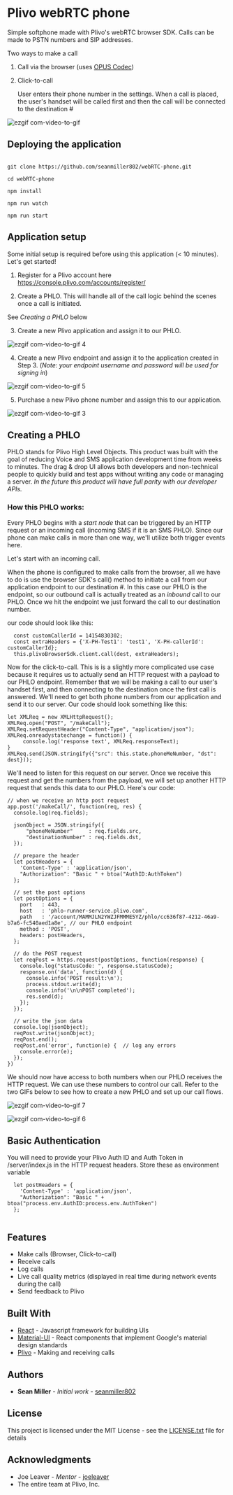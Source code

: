 # Plivo webRTC phone
Simple softphone made with Plivo's webRTC browser SDK. Calls can be made to PSTN numbers and SIP addresses.

Two ways to make a call

1. Call via the browser (uses <a href="http://opus-codec.org/" target="_blank">OPUS Codec</a>)
2. Click-to-call

     User enters their phone number in the settings. When a call is placed, the user's handset will be called first and then        the call will be connected to the destination # 

![ezgif com-video-to-gif](https://user-images.githubusercontent.com/32422458/40951940-18cd6908-682e-11e8-8e13-787de45b1a90.gif)

## Deploying the application
```

git clone https://github.com/seanmiller802/webRTC-phone.git

cd webRTC-phone

npm install

npm run watch

npm run start
```

## Application setup
Some initial setup is required before using this application (< 10 minutes). Let's get started!

1. Register for a Plivo account here <a href="https://console.plivo.com/accounts/register/">https://console.plivo.com/accounts/register/</a> 

2. Create a PHLO. This will handle all of the call logic behind the scenes once a call is initiated.  

See _Creating a PHLO_ below
     
3. Create a new Plivo application and assign it to our PHLO.
  
  ![ezgif com-video-to-gif 4](https://user-images.githubusercontent.com/32422458/40952267-71e27078-682f-11e8-8c9b-8f113ed0f76d.gif)
  
4. Create a new Plivo endpoint and assign it to the application created in Step 3. (_Note: your endpoint username and password will be used for signing in_)

 ![ezgif com-video-to-gif 5](https://user-images.githubusercontent.com/32422458/40952362-d756d872-682f-11e8-9fa7-a3f83e8e140b.gif)
  
5. Purchase a new Plivo phone number and assign this to our application.

![ezgif com-video-to-gif 3](https://user-images.githubusercontent.com/32422458/40952112-e41bed8c-682e-11e8-9108-b09d788d0a2a.gif)

## Creating a PHLO
PHLO stands for Plivo High Level Objects. This product was built with the goal of reducing Voice and SMS application development time from weeks to minutes. The drag & drop UI allows both developers and non-technical people to quickly build and test apps without writing any code or managing a server. _In the future this product will have full parity with our developer APIs._

### How this PHLO works:

Every PHLO begins with a _start node_ that can be triggered by an HTTP request or an incoming call (incoming SMS if it is an SMS PHLO). Since our phone can make calls in more than one way, we'll utilize both trigger events here. 

Let's start with an incoming call. 

When the phone is configured to make calls from the browser, all we have to do is use the browser SDK's call() method to initiate a call from our application endpoint to our destination #. In this case our PHLO is the endpoint, so our outbound call is actually treated as an _inbound_ call to our PHLO. Once we hit the endpoint we just forward the call to our destination number.

our code should look like this:
```
  const customCallerId = 14154830302;
  const extraHeaders = {'X-PH-Test1': 'test1', 'X-PH-callerId': customCallerId};
  this.plivoBrowserSdk.client.call(dest, extraHeaders);
```

Now for the click-to-call. This is is a slightly more complicated use case because it requires us to actually send an HTTP request with a payload to our PHLO endpoint. Remember that we will be making a call to our user's handset first, and then connecting to the destination once the first call is answered. We'll need to get both phone numbers from our application and send it to our server. Our code should look something like this:

```
let XMLReq = new XMLHttpRequest();
XMLReq.open("POST", "/makeCall");
XMLReq.setRequestHeader("Content-Type", "application/json");
XMLReq.onreadystatechange = function() {
     console.log('response text', XMLReq.responseText);
}
XMLReq.send(JSON.stringify({"src": this.state.phoneMeNumber, "dst": dest}));
```

We'll need to listen for this request on our server. Once we receive this request and get the numbers from the payload, we will set up another HTTP request that sends this data to our PHLO. Here's our code: 

```
// when we receive an http post request
app.post('/makeCall/', function(req, res) {
  console.log(req.fields);

  jsonObject = JSON.stringify({
      "phoneMeNumber"     : req.fields.src,
      "destinationNumber" : req.fields.dst,
  });

  // prepare the header
  let postHeaders = {
    'Content-Type' : 'application/json',
    "Authorization": "Basic " + btoa("AuthID:AuthToken")
  };

  // set the post options
  let postOptions = {
    port   : 443,
    host   : 'phlo-runner-service.plivo.com',
    path   : '/account/MAMMJLN2YWZJFMMME5YZ/phlo/cc636f87-4212-46a9-b7a6-fc540aed1a8e', // our PHLO endpoint
    method : 'POST',
    headers: postHeaders,
  };

  // do the POST request
  let reqPost = https.request(postOptions, function(response) {
    console.log("statusCode: ", response.statusCode);
    response.on('data', function(d) {
      console.info('POST result:\n');
      process.stdout.write(d);
      console.info('\n\nPOST completed');
      res.send(d);
    });
  });

  // write the json data
  console.log(jsonObject);
  reqPost.write(jsonObject);
  reqPost.end();
  reqPost.on('error', function(e) {  // log any errors
    console.error(e);
  });
})
```

We should now have access to both numbers when our PHLO receives the HTTP request. We can use these numbers to control our call. Refer to the two GIFs below to see how to create a new PHLO and set up our call flows.


![ezgif com-video-to-gif 7](https://user-images.githubusercontent.com/32422458/40958848-9c68188c-684f-11e8-9fc7-ac5baf791d6e.gif)


![ezgif com-video-to-gif 6](https://user-images.githubusercontent.com/32422458/40958398-fb10c516-684d-11e8-9bf4-38e3708121d7.gif)


## Basic Authentication
You will need to provide your Plivo Auth ID and Auth Token in /server/index.js in the HTTP request headers. Store these as environment variable
```
  let postHeaders = {
    'Content-Type' : 'application/json',
    "Authorization": "Basic " + btoa("process.env.AuthID:process.env.AuthToken")
  };
  
```

## Features

* Make calls (Browser, Click-to-call)
* Receive calls
* Log calls
* Live call quality metrics (displayed in real time during network events during the call)
* Send feedback to Plivo

## Built With

* [React](https://reactjs.org/) - Javascript framework for building UIs
* [Material-UI](https://material-ui.com/) - React components that implement Google's material design standards
* [Plivo](https://www.plivo.com/) - Making and receiving calls

## Authors

* **Sean Miller** - *Initial work* - [seanmiller802](https://github.com/)

## License

This project is licensed under the MIT License - see the [LICENSE.txt](LICENSE.txt) file for details

## Acknowledgments

* Joe Leaver - *Mentor* - [joeleaver](https://github.com/joeleaver)
* The entire team at Plivo, Inc. 



